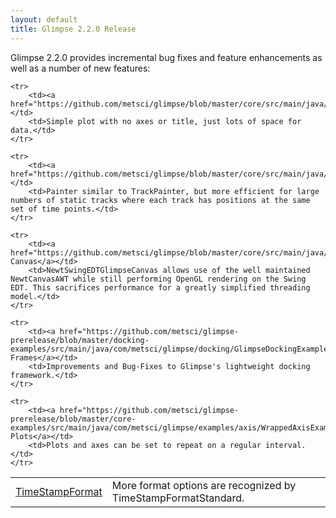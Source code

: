 ```yaml
---
layout: default
title: Glimpse 2.2.0 Release
---
```


<p>Glimpse 2.2.0 provides incremental bug fixes and feature enhancements as well as a number of new features:</p>
<table border="0" cellspacing="3" cellpadding="2">
    <tr>
        <td><a href="https://github.com/metsci/glimpse/tree/master/util/src/main/java/com/metsci/glimpse/util/units/time/format">TimeStampFormat</a></td>
        <td>More format options are recognized by TimeStampFormatStandard.</td>
    </tr>
    
    <tr>
        <td><a href="https://github.com/metsci/glimpse/blob/master/core/src/main/java/com/metsci/glimpse/plot/EmptyPlot2D.java">EmptyPlot2D</a></td>
        <td>Simple plot with no axes or title, just lots of space for data.</td>
    </tr>
    
    <tr>
        <td><a href="https://github.com/metsci/glimpse/blob/master/core/src/main/java/com/metsci/glimpse/painter/track/StaticParticlePainter.java">StaticParticlePainter</a></td>
        <td>Painter similar to TrackPainter, but more efficient for large numbers of static tracks where each track has positions at the same set of time points.</td>
    </tr>
    
    <tr>
        <td><a href="https://github.com/metsci/glimpse/blob/master/core/src/main/java/com/metsci/glimpse/support/swing/NewtSwingEDTGlimpseCanvas.java">New Canvas</a></td>
        <td>NewtSwingEDTGlimpseCanvas allows use of the well maintained NewtCanvasAWT while still performing OpenGL rendering on the Swing EDT. This sacrifices performance for a greatly simplified threading model.</td>
    </tr>
    
    <tr>
        <td><a href="https://github.com/metsci/glimpse-prerelease/blob/master/docking-examples/src/main/java/com/metsci/glimpse/docking/GlimpseDockingExample.java">Docking Frames</a></td>
        <td>Improvements and Bug-Fixes to Glimpse's lightweight docking framework.</td>
    </tr>
    
    <tr>
        <td><a href="https://github.com/metsci/glimpse-prerelease/blob/master/core-examples/src/main/java/com/metsci/glimpse/examples/axis/WrappedAxisExample.java">Wrapped Plots</a></td>
        <td>Plots and axes can be set to repeat on a regular interval.</td>
    </tr>
</table>
